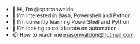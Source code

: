 - 👋 Hi, I’m @spartanwaldo
- 👀 I’m interested in Bash, Powershell and Python
- 🌱 I’m currently learning PowerShell and Python
- 💞️ I’m looking to collaborate on automation
- 📫 How to reach me masonwaldon@hotmail.com

<!---
spartanwaldo/spartanwaldo is a ✨ special ✨ repository because its `README.md` (this file) appears on your GitHub profile.
You can click the Preview link to take a look at your changes.
--->
